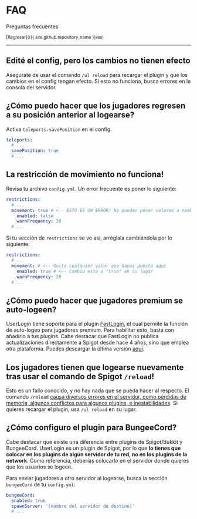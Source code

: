 # FAQ

Preguntas frecuentes

<small>[Regresar](/{{ site.github.repository_name }}/es)</small>

<hr />

## Edité el config, pero los cambios no tienen efecto

Asegúrate de usar el comando `/ul reload` para recargar el plugin y que los cambios en el config tengan efecto. Si esto no funciona, busca errores en la consola del servidor.

## ¿Cómo puedo hacer que los jugadores regresen a su posición anterior al logearse?

Activa `teleports.savePosition` en el config.

```yaml
teleports:
  # ...
  savePosition: true
  # ...
```

## La restricción de movimiento no funciona!

Revisa tu archivo `config.yml`. Un error frecuente es poner lo siguiente:

```yaml
restrictions:
  # ...
  movement: true # <-- ESTO ES UN ERROR! No puedes poner valores a nombres de secciones!
    enabled: false
    warnFrequency: 20
  # ...
```

Si tu sección de `restrictions` se ve así, arréglala cambiándola por lo siguiente:

```yaml
restrictions:
  # ...
  movement: # <-- Quita cualquier valor que hayas puesto aquí
    enabled: true # <-- Cambia esto a "true" en su lugar
    warnFrequency: 20
  # ...
```

## ¿Cómo puedo hacer que jugadores premium se auto-logeen?

UserLogin tiene soporte para el plugin [FastLogin](https://www.spigotmc.org/resources/fastlogin.14153/), el cual permite la función de auto-logeo para jugadores premium. Para habilitar esto, basta con añadirlo a tus plugins. Cabe destacar que FastLogin no publica actualizaciones directamente a Spigot desde hace 4 años, sino que emplea otra plataforma. Puedes descargar la última versión [aquí](https://ci.codemc.io/job/Games647/job/FastLogin/).

## Los jugadores tienen que logearse nuevamente tras usar el comando de Spigot `/reload`!

Esto es un fallo conocido, y no hay nada que se pueda hacer al respecto. El comando `/reload` [causa diversos errores en el servidor, como pérdidas de memoria, algunos conflictos para algunos plugins, e inestabilidades](https://madelinemiller.dev/blog/problem-with-reload/). Si quieres recargar el plugin, usa `/ul reload` en su lugar.

## ¿Cómo configuro el plugin para BungeeCord?

Cabe destacar que existe una diferencia entre plugins de Spigot/Bukkit y BungeeCord. UserLogin es un plugin de Spigot, por lo que **lo tienes que colocar en los plugins de algún servidor de tu red, no en los plugins de la network**. Como referencia, deberías colocarlo en el servidor donde quieres que los usuarios se logeen.

Para enviar jugadores a otro servidor al logearse, busca la sección `bungeeCord` de tu `config.yml`:

```yaml
bungeeCord:
  enabled: true
  spawnServer: '[nombre del servidor de destino]'
  # ...
```
